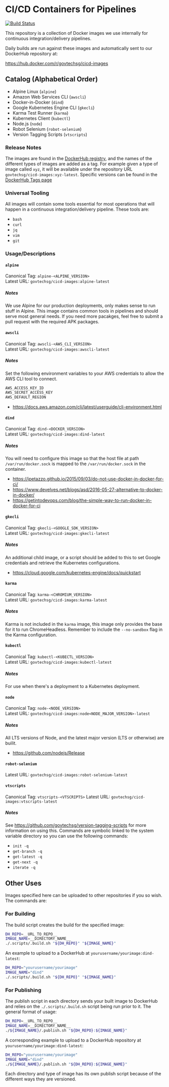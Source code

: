 # CI/CD Containers for Pipelines

[![Build Status](https://travis-ci.org/GovTechSG/cicd-images.svg?branch=master)](https://travis-ci.org/GovTechSG/cicd-images)

This repository is a collection of Docker images we use internally for continuous integration/delivery pipelines.

Daily builds are run against these images and automatically sent to our DockerHub repository at:

https://hub.docker.com/r/govtechsg/cicd-images

## Catalog (Alphabetical Order)

- Alpine Linux (`alpine`)
- Amazon Web Services CLI (`awscli`)
- Docker-in-Docker (`dind`)
- Google Kubernetes Engine CLI (`gkecli`)
- Karma Test Runner (`karma`)
- Kubernetes Client (`kubectl`)
- Node.js (`node`)
- Robot Selenium (`robot-selenium`)
- Version Tagging Scripts (`vtscripts`)

### Release Notes
The images are found in the [DockerHub registry](https://hub.docker.com/r/govtechsg/cicd-images), and the names of the different types of images are added as a tag. For example given a type of image called `xyz`, it will be available under the repository URL `govtechsg/cicd-images:xyz-latest`. Specific versions can be found in the [DockerHub Tags page](https://hub.docker.com/r/govtechsg/cicd-images/tags/)

### Universal Tooling
All images will contain some tools essential for most operations that will happen in a continuous integration/delivery pipeline. These tools are:

- `bash`
- `curl`
- `jq`
- `vim`
- `git`

### Usage/Descriptions

#### `alpine`
Canonical Tag: `alpine-<ALPINE_VERSION>`  
Latest URL: `govtechsg/cicd-images:alpine-latest`

##### Notes
We use Alpine for our production deployments, only makes sense to run stuff in Alpine. This image contains common tools in pipelines and should serve most general needs. If you need more pacakges, feel free to submit a pull request with the required APK packages.

#### `awscli`
Canonical Tag: `awscli-<AWS_CLI_VERSION>`  
Latest URL: `govtechsg/cicd-images:awscli-latest`

##### Notes
Set the following environment variables to your AWS credentials to allow the AWS CLI tool to connect.

```bash
AWS_ACCESS_KEY_ID
AWS_SECRET_ACCESS_KEY
AWS_DEFAULT_REGION
```

- https://docs.aws.amazon.com/cli/latest/userguide/cli-environment.html

#### `dind`
Canonical Tag: `dind-<DOCKER_VERSION>`  
Latest URL: `govtechsg/cicd-images:dind-latest`

##### Notes
You will need to configure this image so that the host file at path `/var/run/docker.sock` is mapped to the `/var/run/docker.sock` in the container.

- https://jpetazzo.github.io/2015/09/03/do-not-use-docker-in-docker-for-ci/
- https://www.develves.net/blogs/asd/2016-05-27-alternative-to-docker-in-docker/
- https://getintodevops.com/blog/the-simple-way-to-run-docker-in-docker-for-ci

#### `gkecli`
Canonical Tag: `gkecli-<GOOGLE_SDK_VERSION>`  
Latest URL: `govtechsg/cicd-images:gkecli-latest`

##### Notes
An additional child image, or a script should be added to this to set Google credentials and retrieve the Kubernetes configurations.

- https://cloud.google.com/kubernetes-engine/docs/quickstart

#### `karma`
Canonical Tag: `karma-<CHROMIUM_VERSION>`  
Latest URL: `govtechsg/cicd-images:karma-latest`

##### Notes
Karma is not included in the `karma` image, this image only provides the base for it to run ChromeHeadless. Remember to include the `--no-sandbox` flag in the Karma configuration.

#### `kubectl`
Canonical Tag: `kubectl-<KUBECTL_VERSION>`  
Latest URL: `govtechsg/cicd-images:kubectl-latest`

##### Notes
For use when there's a deployment to a Kubernetes deployment.

#### `node`
Canonical Tag: `node-<NODE_VERSION>`  
Latest URL: `govtechsg/cicd-images:node<NODE_MAJOR_VERSION>-latest`

##### Notes
All LTS versions of Node, and the latest major version (LTS or otherwise) are builit.

- https://github.com/nodejs/Release

#### `robot-selenium`
Latest URL: `govtechsg/cicd-images:robot-selenium-latest`

#### `vtscripts`
Canonical Tag: `vtscripts-<VTSCRIPTS>`
Latest URL: `govtechsg/cicd-images:vtscripts-latest`

##### Notes
See https://github.com/govtechsg/version-tagging-scripts for more information on using this. Commands are symbolic linked to the system variable directory so you can use the following commands:

- `init -q`
- `get-branch -q`
- `get-latest -q`
- `get-next -q`
- `iterate -q`

## Other Uses
Images specified here can be uploaded to other repositories if you so wish. The commands are:

### For Building
The build script creates the build for the specified image:

```bash
DH_REPO=__URL_TO_REPO__
IMAGE_NAME=__DIRECTORY_NAME__
./.scripts/.build.sh "${DH_REPO}" "${IMAGE_NAME}"
```

An example to upload to a DockerHub at `yourusername/yourimage:dind-latest`:

```bash
DH_REPO="yourusername/yourimage"
IMAGE_NAME="dind"
./.scripts/.build.sh "${DH_REPO}" "${IMAGE_NAME}"
```

### For Publishing
The publish script in each directory sends your built image to DockerHub and relies on the `./.scripts/.build.sh` script being run prior to it. The general format of usage:

```bash
DH_REPO=__URL_TO_REPO__
IMAGE_NAME=__DIRECTORY_NAME__
./${IMAGE_NAME}/.publish.sh "${DH_REPO}:${IMAGE_NAME}"
```

A corresponding example to upload to a DockerHub repository at `yourusername/yourimage:dind-latest`:

```bash
DH_REPO="yourusername/yourimage"
IMAGE_NAME="dind"
./${IMAGE_NAME}/.publish.sh "${DH_REPO}:${IMAGE_NAME}"
```

Each directory and type of image has its own publish script because of the different ways they are versioned.
